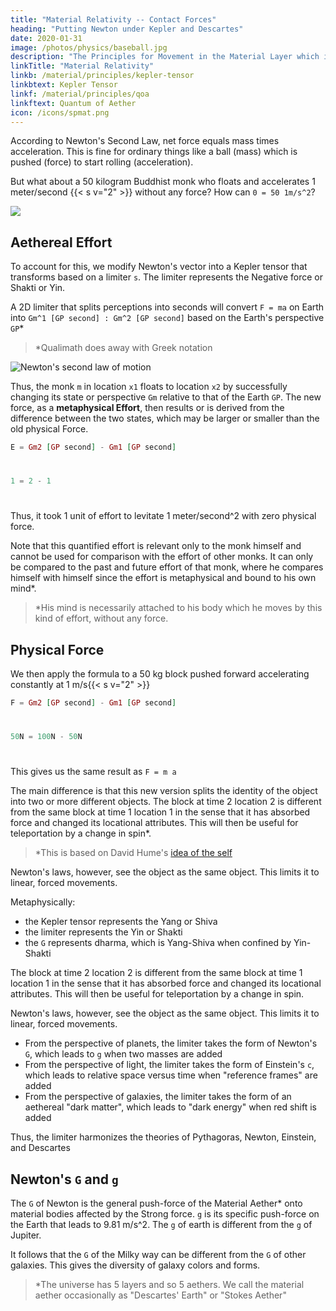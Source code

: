 ```yaml
---
title: "Material Relativity -- Contact Forces"
heading: "Putting Newton under Kepler and Descartes"
date: 2020-01-31
image: /photos/physics/baseball.jpg
description: "The Principles for Movement in the Material Layer which is the lowest and crudest layer"
linkTitle: "Material Relativity"
linkb: /material/principles/kepler-tensor
linkbtext: Kepler Tensor
linkf: /material/principles/qoa
linkftext: Quantum of Aether
icon: /icons/spmat.png
---
```


<!-- Spatial Relativity is the Superphysics alternative to General Relativity. It is the ratio between the inherent quality of each qost or center of gravity.

- If Qost A has an inherent quality that is 100 units repulsive to Qost B, then the spacetime between them might be 100 distance-units per 1 unit of time-perception. 
- But if Qost C is only 50 units repulsive, then Qost C will be 50 units away from Qost B at the same time. 
- This would show Qost A moving faster away from Qost B than Qost C. 
  - In Physics, this manifests as it having a red-shift which will indicate a growing distance.

![Qost](https://sorasystem.sirv.com/graphics/qost.png)

 This ratio* is called 'gravitational relativity' for the spatial layer. -->

<!-- Our universal equation at rest is E = G<sub>l</sub>

Our general equation in motion is G<sub>1(s)</sub> : G<sub>2(s)</sub>

- G is the gravitational signature of the identity. Most of the time, this leads to mass
- s is the set of constants that rule in that layer
- G<sub>1</sub>, G<sub>2</sub> are the identities in question

Here we explain material relativity. -->

According to Newton's Second Law, net force equals mass times acceleration. This is fine for ordinary things like a ball (mass) which is pushed (force) to start rolling (acceleration). 

But what about a 50 kilogram Buddhist monk who floats and accelerates 1 meter/second {{< s v="2" >}} without any force? How can `0 = 50 1m/s^2`?   


![](/graphics/physics/francis.jpg)

## Aethereal Effort

To account for this, we modify Newton's vector into a Kepler tensor that transforms based on a limiter `s`. The limiter represents the Negative force or Shakti or Yin.  

A 2D limiter that splits perceptions into seconds will convert `F = ma` on Earth into `Gm^1 [GP second] : Gm^2 [GP second]` based on the Earth's perspective `GP`*

> *Qualimath does away with Greek notation
  

![Newton's second law of motion](/graphics/fma.png)

Thus, the monk `m` in location `x1` floats to location `x2` by successfully changing its state or perspective `Gm` relative to that of the Earth `GP`. The new force, as a **metaphysical Effort**, then results or is derived from the difference between the two states, which may be larger or smaller than the old physical Force.  

```elixir
E = Gm2 [GP second] - Gm1 [GP second]
```

#

```elixir
1 = 2 - 1
```

#

Thus, it took 1 unit of effort to levitate 1 meter/second^2 with zero physical force. 

Note that this quantified effort is relevant only to the monk himself and cannot be used for comparison with the effort of other monks. It can only be compared to the past and future effort of that monk, where he compares himself with himself since the effort is metaphysical and bound to his own mind*.

> *His mind is necessarily attached to his body which he moves by this kind of effort, without any force.  


## Physical Force

We then apply the formula to a 50 kg block pushed forward accelerating constantly at 1 m/s{{< s v="2" >}}

```elixir
F = Gm2 [GP second] - Gm1 [GP second]
```

#

```elixir
50N = 100N - 50N
```

#

This gives us the same result as `F = m a`

The main difference is that this new version splits the identity of the object into two or more different objects. The block at time 2 location 2 is different from the same block at time 1 location 1 in the sense that it has absorbed force and changed its locational attributes. This will then be useful for teleportation by a change in spin*.



> *This is based on David Hume's [idea of the self](/medical/mental/principles/idea-of-self) 

Newton's laws, however, see the object as the same object. This limits it to linear, forced movements.
<!-- It focuses on the journey and not the destination.   -->

Metaphysically:
- the Kepler tensor represents the Yang or Shiva
- the limiter represents the Yin or Shakti
- the `G` represents dharma, which is Yang-Shiva when confined by Yin-Shakti

The block at time 2 location 2 is different from the same block at time 1 location 1 in the sense that it has absorbed force and changed its locational attributes. This will then be useful for teleportation by a change in spin.

Newton's laws, however, see the object as the same object. This limits it to linear, forced movements.

- From the perspective of planets, the limiter takes the form of Newton's `G`, which leads to `g` when two masses are added 
- From the perspective of light, the limiter takes the form of Einstein's `c`, which leads to relative space versus time when "reference frames" are added
- From the perspective of galaxies, the limiter takes the form of an aethereal "dark matter", which leads to "dark energy" when red shift is added

Thus, the limiter harmonizes the theories of Pythagoras, Newton, Einstein, and Descartes


## Newton's `G` and `g`

The `G` of Newton is the general push-force of the Material Aether* onto material bodies affected by the Strong force. `g` is its specific push-force on the Earth that leads to 9.81 m/s^2. The `g` of earth is different from the `g` of Jupiter. 

It follows that the `G` of the Milky way can be different from the `G` of other galaxies. This gives the diversity of galaxy colors and forms. 

> *The universe has 5 layers and so 5 aethers. We call the material aether occasionally as "Descartes' Earth" or "Stokes Aether" 


